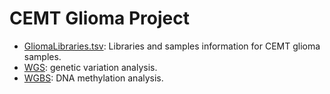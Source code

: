 CEMT Glioma Project
========
* [GliomaLibraries.tsv](./GliomaLibraries.tsv): Libraries and samples information for CEMT glioma samples.          
* [WGS](./WGS/WGS.md): genetic variation analysis.      
* [WGBS](./WGBS/WGBS.md): DNA methylation analysis.      
